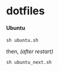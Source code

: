 dotfiles
========

#### Ubuntu

````shell
sh ubuntu.sh
````

then, _(after restart)_

```shell
sh ubuntu_next.sh
```
